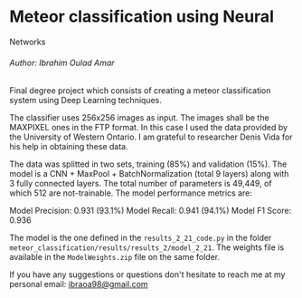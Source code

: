 # Meteor classification using Neural
Networks
###### Author: Ibrahim Oulad Amar
Final degree project which consists of creating a meteor classification system using Deep Learning techniques.

The classifier uses 256x256 images as input. The images shall be the MAXPIXEL ones in the FTP format. In this case I used the data provided by the University of Western Ontario. I am grateful to researcher Denis Vida for his help in obtaining these data.

The data was splitted in two sets, training (85%) and validation (15%). The model is a CNN + MaxPool + BatchNormalization (total 9 layers) along with 3 fully connected layers. The total number of parameters is 49,449, of which 512 are not-trainable. The model performance metrics are:

Model Precision: 0.931 (93.1%)
Model Recall: 0.941 (94.1%)
Model F1 Score: 0.936

The model is the one defined in the `results_2_21_code.py` in the folder `meteor_classification/results/results_2/model_2_21`. The weights file is available in the `ModelWeights.zip` file on the same folder.

If you have any suggestions or questions don't hesitate to reach me at my personal email:
ibraoa98@gmail.com
